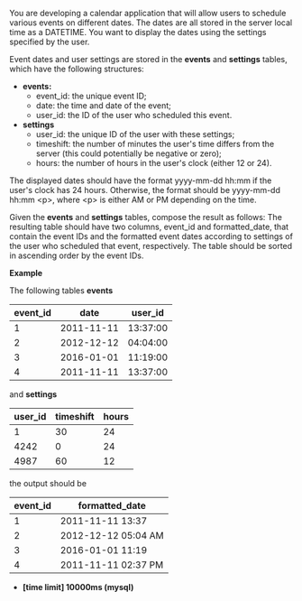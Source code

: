 You are developing a calendar application that will allow users to schedule various events on different dates. The dates are all stored in the server local time as a DATETIME. You want to display the dates using the settings specified by the user.

Event dates and user settings are stored in the __events__ and __settings__ tables, which have the following structures:

* __events:__
  + event_id: the unique event ID;
  + date: the time and date of the event;
  + user_id: the ID of the user who scheduled this event.
* __settings__
  + user_id: the unique ID of the user with these settings;
  + timeshift: the number of minutes the user's time differs from the server (this could potentially be negative or zero);
  + hours: the number of hours in the user's clock (either 12 or 24).
  
The displayed dates should have the format yyyy-mm-dd hh:mm if the user's clock has 24 hours. Otherwise, the format should be yyyy-mm-dd hh:mm &#60;p&#62;, where &#60;p&#62; is either AM or PM depending on the time.

Given the __events__ and __settings__ tables, compose the result as follows: The resulting table should have two columns, event_id and formatted_date, that contain the event IDs and the formatted event dates according to settings of the user who scheduled that event, respectively. The table should be sorted in ascending order by the event IDs.

__Example__

The following tables __events__

|event_id|	date	|user_id|
|---|---|---|
|1|	2011-11-11| 13:37:00	|4242|
|2|	2012-12-12| 04:04:00|	4987|
|3|	2016-01-01| 11:19:00	|4242|
|4|	2011-11-11| 13:37:00|	4987|

and __settings__

|user_id|	timeshift|	hours|
|---|---|---|
|1	|30	|24|
|4242|	0|	24|
|4987	|60	|12|

the output should be

|event_id|	formatted_date|
|---|---|
|1|	2011-11-11 13:37|
|2|	2012-12-12 05:04 AM|
|3|	2016-01-01 11:19|
|4|	2011-11-11 02:37 PM|

* __[time limit] 10000ms (mysql)__
